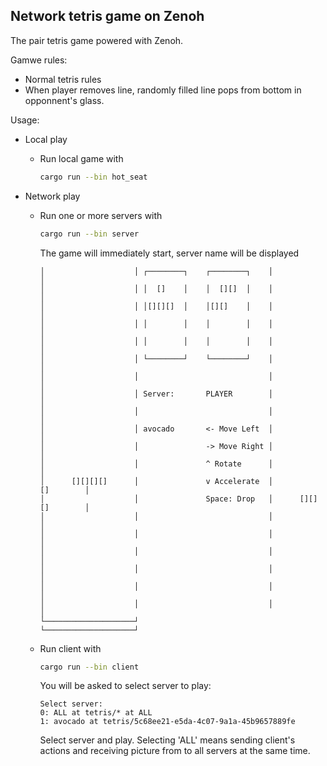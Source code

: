 ## Network tetris game on Zenoh

The pair tetris game powered with Zenoh. 

Gamwe rules: 

- Normal tetris rules
- When player removes line, randomly filled line pops from bottom in opponnent's glass.

Usage:

- Local play

    - Run local game with
      ```sh
      cargo run --bin hot_seat
      ```

- Network play

    - Run one or more servers with
      ```bash
      cargo run --bin server
      ```

        The game will immediately start, server name will be displayed
        ```
        │                    │ ┌────────┐    ┌────────┐    │                    │
        │                    │ │  []    │    │  [][]  │    │                    │
        │                    │ │[][][]  │    │[][]    │    │                    │
        │                    │ │        │    │        │    │                    │
        │                    │ │        │    │        │    │                    │
        │                    │ └────────┘    └────────┘    │                    │
        │                    │                             │                    │
        │                    │ Server:       PLAYER        │                    │
        │                    │                             │                    │
        │                    │ avocado       <- Move Left  │                    │
        │                    │               -> Move Right │                    │
        │                    │               ^ Rotate      │                    │
        │      [][][][]      │               v Accelerate  │          []        │
        │                    │               Space: Drop   │      [][][]        │
        │                    │                             │                    │
        │                    │                             │                    │
        │                    │                             │                    │
        │                    │                             │                    │
        │                    │                             │                    │
        │                    │                             │                    │
        └────────────────────┘                             └────────────────────┘
        ```

    - Run client with
        ```bash
        cargo run --bin client
        ```

        You will be asked to select server to play:
        ```
        Select server:
        0: ALL at tetris/* at ALL
        1: avocado at tetris/5c68ee21-e5da-4c07-9a1a-45b9657889fe
        ```

        Select server and play. Selecting 'ALL' means sending client's actions and receiving picture from to all servers at the same time.
